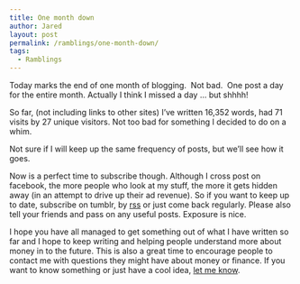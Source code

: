 ```yaml
---
title: One month down
author: Jared
layout: post
permalink: /ramblings/one-month-down/
tags:
  - Ramblings
---
```

Today marks the end of one month of blogging.  Not bad.  One post a day for the entire month. Actually I think I missed a day &#8230; but shhhh!

So far, (not including links to other sites) I&#8217;ve written 16,352 words, had 71 visits by 27 unique visitors. Not too bad for something I decided to do on a whim.

Not sure if I will keep up the same frequency of posts, but we&#8217;ll see how it goes.

Now is a perfect time to subscribe though. Although I cross post on facebook, the more people who look at my stuff, the more it gets hidden away (in an attempt to drive up their ad revenue). So if you want to keep up to date, subscribe on tumblr, by [rss][1] or just come back regularly. Please also tell your friends and pass on any useful posts. Exposure is nice.

I hope you have all managed to get something out of what I have written so far and I hope to keep writing and helping people understand more about money in to the future. This is also a great time to encourage people to contact me with questions they might have about money or finance. If you want to know something or just have a cool idea, [let me know][2].

 [1]: http://jaredtlsmith.tumblr.com/rss
 [2]: http://jaredtlsmith.tumblr.com/ask

